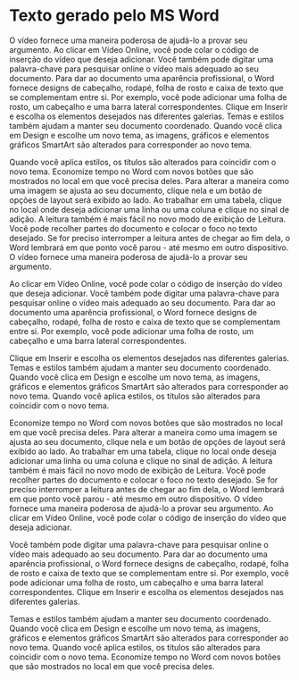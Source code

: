 # Texto gerado pelo MS Word
O vídeo fornece uma maneira poderosa de ajudá-lo a provar seu argumento. Ao clicar em Vídeo Online, você pode colar o código de inserção do vídeo que deseja adicionar. Você também pode digitar uma palavra-chave para pesquisar online o vídeo mais adequado ao seu documento. Para dar ao documento uma aparência profissional, o Word fornece designs de cabeçalho, rodapé, folha de rosto e caixa de texto que se complementam entre si.
Por exemplo, você pode adicionar uma folha de rosto, um cabeçalho e uma barra lateral correspondentes. Clique em Inserir e escolha os elementos desejados nas diferentes galerias. Temas e estilos também ajudam a manter seu documento coordenado. Quando você clica em Design e escolhe um novo tema, as imagens, gráficos e elementos gráficos SmartArt são alterados para corresponder ao novo tema.

Quando você aplica estilos, os títulos são alterados para coincidir com o novo tema. Economize tempo no Word com novos botões que são mostrados no local em que você precisa deles. Para alterar a maneira como uma imagem se ajusta ao seu documento, clique nela e um botão de opções de layout será exibido ao lado. Ao trabalhar em uma tabela, clique no local onde deseja adicionar uma linha ou uma coluna e clique no sinal de adição.
A leitura também é mais fácil no novo modo de exibição de Leitura. Você pode recolher partes do documento e colocar o foco no texto desejado. Se for preciso interromper a leitura antes de chegar ao fim dela, o Word lembrará em que ponto você parou - até mesmo em outro dispositivo. O vídeo fornece uma maneira poderosa de ajudá-lo a provar seu argumento.

Ao clicar em Vídeo Online, você pode colar o código de inserção do vídeo que deseja adicionar. Você também pode digitar uma palavra-chave para pesquisar online o vídeo mais adequado ao seu documento. Para dar ao documento uma aparência profissional, o Word fornece designs de cabeçalho, rodapé, folha de rosto e caixa de texto que se complementam entre si. Por exemplo, você pode adicionar uma folha de rosto, um cabeçalho e uma barra lateral correspondentes.

Clique em Inserir e escolha os elementos desejados nas diferentes galerias. Temas e estilos também ajudam a manter seu documento coordenado. Quando você clica em Design e escolhe um novo tema, as imagens, gráficos e elementos gráficos SmartArt são alterados para corresponder ao novo tema. Quando você aplica estilos, os títulos são alterados para coincidir com o novo tema.

Economize tempo no Word com novos botões que são mostrados no local em que você precisa deles. Para alterar a maneira como uma imagem se ajusta ao seu documento, clique nela e um botão de opções de layout será exibido ao lado. Ao trabalhar em uma tabela, clique no local onde deseja adicionar uma linha ou uma coluna e clique no sinal de adição. A leitura também é mais fácil no novo modo de exibição de Leitura.
Você pode recolher partes do documento e colocar o foco no texto desejado. Se for preciso interromper a leitura antes de chegar ao fim dela, o Word lembrará em que ponto você parou - até mesmo em outro dispositivo. O vídeo fornece uma maneira poderosa de ajudá-lo a provar seu argumento. Ao clicar em Vídeo Online, você pode colar o código de inserção do vídeo que deseja adicionar.

Você também pode digitar uma palavra-chave para pesquisar online o vídeo mais adequado ao seu documento. Para dar ao documento uma aparência profissional, o Word fornece designs de cabeçalho, rodapé, folha de rosto e caixa de texto que se complementam entre si. Por exemplo, você pode adicionar uma folha de rosto, um cabeçalho e uma barra lateral correspondentes. Clique em Inserir e escolha os elementos desejados nas diferentes galerias.

Temas e estilos também ajudam a manter seu documento coordenado. Quando você clica em Design e escolhe um novo tema, as imagens, gráficos e elementos gráficos SmartArt são alterados para corresponder ao novo tema. Quando você aplica estilos, os títulos são alterados para coincidir com o novo tema. Economize tempo no Word com novos botões que são mostrados no local em que você precisa deles.

